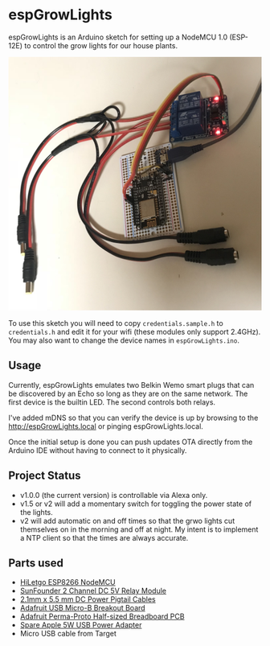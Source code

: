 # espGrowLights

espGrowLights is an Arduino sketch for setting up a NodeMCU 1.0 (ESP-12E) to
control the grow lights for our house plants. 

![Image of espGrowLight-v1](espGrowLights-v1.jpg)

To use this sketch you will need to copy `credentials.sample.h` to
`credentials.h` and edit it for your wifi (these modules only support 2.4GHz).
You may also want to change the device names in `espGrowLights.ino`.

## Usage

Currently, espGrowLights emulates two Belkin Wemo smart plugs that can be
discovered by an Echo so long as they are on the same network. The first device
is the builtin LED. The second controls both relays.

I've added mDNS so that you can verify the device is up by browsing to the
http://espGrowLights.local or pinging espGrowLights.local.

Once the initial setup is done you can push updates OTA directly from the
Arduino IDE without having to connect to it physically.

## Project Status

- v1.0.0 (the current version) is controllable via Alexa only.
- v1.5 or v2 will add a momentary switch for toggling the power state of the lights.
- v2 will add automatic on and off times so that the grwo lights cut themselves
on in the morning and off at night. My intent is to implement a NTP client so
that the times are always accurate.

## Parts used

- [HiLetgo ESP8266 NodeMCU](http://a.co/hMjdhsX)
- [SunFounder 2 Channel DC 5V Relay Module](http://a.co/5G3O3XI)
- [2.1mm x 5.5 mm DC Power Pigtail Cables](http://a.co/dTNQlda)
- [Adafruit USB Micro-B Breakout Board](https://www.adafruit.com/product/1833)
- [Adafruit Perma-Proto Half-sized Breadboard PCB](https://www.adafruit.com/product/1609)
- [Spare Apple 5W USB Power Adapter](https://www.apple.com/shop/product/MD810LL/A/apple-5w-usb-power-adapter)
- Micro USB cable from Target

